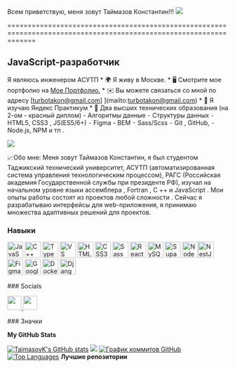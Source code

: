    Всем приветствую, меня зовут Таймазов Константин!!!
![](https://user-images.githubusercontent.com/18350557/176309783-0785949b-9127-417c-8b55-ab5a4333674e.gif) 

===================================================================================================================

JavaScript-разработчик 
---------------------- 
Я являюсь инженером АСУТП *
🌍 Я живу в Москве. * 
🖥️ Смотрите мое портфолио на [Мое Портфолио.](http://github.com/taimasovk)[](http://github.com/taimasovk) * 
✉️ Вы можете связаться со мной по адресу [turbotakon@gmail.com] ](mailto:turbotakon@gmail.com)[](mailto:turbotakon@gmail.com) * 
🧠 Я изучаю Яндекс Практикум * 
🤝 Два высших технических образования (на 2-ом - красный диплом) - Алгоритмы данные ⁃ Структуры данных ⁃ HTML5, CSS3 , JS(ES5/6+) ⁃ Figma - BEM ⁃ Sass/Scss ⁃ Git , GitHub, ⁃ Node.js, NPM и тп . 

<a href="https://www.github.com/TaimasovK" target="_blank" rel="noreferrer"><img src="https://img.shields.io/github/followers/TaimasovK?logo=github&style=for-the-badge&color=0891b2&labelColor=1c1917" /></a>

📈Обо мне:
   Меня зовут Таймазов Константин, я был студентом Таджикский технический университет, АСУТП (автоматизированная система управления технологическим процессом), РАГС (Российская академия Государственной службы при президенте РФ), изучал на начальном уровне языки ассемблера , Fortran , C ++ и JavaScript .  Мои опыты работы состоят из проектов любой сложности . Сейчас я разрабатываю интерфейсы для web-приложения, я принимаю множества адаптивных решений для проектов. 

### Навыки  

<p align="left"> <a href="https://developer.mozilla.org/en-US/docs/Web/JavaScript" target="_blank" rel="noreferrer"><img src="https://raw.githubusercontent.com/danielcranney/readme-generator/main/public/icons/skills/javascript-colored.svg" width="36" height="36" alt="JavaScript" /></a> <a href="https://docs.microsoft.com/en-us/cpp/?view=msvc-170" target="_blank" rel="noreferrer"><img src="https://raw.githubusercontent.com/danielcranney/readme-generator/main/public/icons/skills/cplusplus-colored.svg" width="36" высота="36" alt="C++" /></a> <a href="https://www.typescriptlang.org/" target="_blank" rel="noreferrer"><img src="https://raw.githubusercontent.com/danielcranney/readme-generator/main/public/icons/skills/typescript-colored.svg" width="36" height="36" alt="TypeScript" /></a> <a href="https://code.visualstudio.com/" target="_blank" rel="noreferrer"><img src="https://raw.githubusercontent.com/danielcranney/readme-generator/main/public/icons/skills/visualstudiocode.svg" width="36" height="36" alt="VS Code" /></a> <a href="https://developer.mozilla.org/en-US/docs/Glossary/HTML5" target="_blank" rel="noreferrer"><img src="https://raw.githubusercontent.com/danielcranney/readme-generator/main/public/icons/skills/html5-colored.svg" width="36" height="36" alt="HTML5" /></a> <a href="https://www.w3.org/TR/CSS/#css" target="_blank" rel="noreferrer"><img src="https://raw.githubusercontent.com/danielcranney/readme-generator/main/public/icons/skills/css3-colored.svg" width="36" height="36" alt="CSS3" /></a> <a href="https://sass-lang.com/" target="_blank" rel="noreferrer"><img src="https://raw.githubusercontent.com/danielcranney/readme-generator/main/public/icons/skills/sass-colored.svg" width="36" height="36" alt="Sass" /></a> <a href="https://reactjs.org/" target="_blank" rel="noreferrer"><img src="https://raw.githubusercontent.com/danielcranney/readme-generator/main/public/icons/skills/react-colored.svg" width="36" height="36" alt="React" /></a> <a href="https://www.mysql.com/" target="_blank" rel="noreferrer"><img src="https://raw.githubusercontent.com/danielcranney/readme-generator/main/public/icons/skills/mysql-colored.svg" width="36" height="36" alt="MySQL" /></a> <a href="https://supabase.io/" target="_blank" rel="noreferrer"><img src="https://raw.githubusercontent.com/danielcranney/readme-generator/main/public/icons/skills/supabase-colored.svg" width="36" height="36" alt="Supabase" /></a> <a href="https://nodejs.org/en/" target="_blank" rel="noreferrer"><img src="https://raw.githubusercontent.com/danielcranney/readme-generator/main/public/icons/skills/nodejs-colored.svg" width="36" height="36" alt="NodeJS" /></a><a href="https://docs.nestjs.com/" target="_blank" rel="noreferrer"><img src="https://raw.githubusercontent.com/danielcranney/readme-generator/main/public/icons/skills/nestjs-colored.svg" width="36" height="36" alt="NestJS" /></a> <a href="https://www.figma.com/" target="_blank" rel="noreferrer"><img src="https://raw.githubusercontent.com/danielcranney/readme-generator/main/public/icons/skills/figma-colored.svg" width="36" height="36" alt="Figma" /></a> <a href="https://cloud.google.com/" target="_blank" rel="noreferrer"><img src="https://raw.githubusercontent.com/danielcranney/readme-generator/main/public/icons/skills/googlecloud-colored.svg" width="36" height="36" alt="Google Cloud" /></a> <a href="https://www.docker.com/" target="_blank" rel="noreferrer"><img src="https://raw.githubusercontent.com/danielcranney/readme-generator/main/public/icons/skills/docker-colored.svg" width="36" height="36" alt="Docker" /></a> <a href="https://www.djangoproject.com/" target="_blank" rel="noreferrer"><img src="https://raw.githubusercontent.com/danielcranney/readme-generator/main/public/icons/skills/django-colored.svg" width="36" height="36" alt="Django" /></a>  </p> 
 ### Socials  <p align="left"> <a href="https://www.github.com/TaimasovK" target="_blank" rel="noreferrer"> <picture> <source media="(prefers-color-scheme: dark)" srcset="https://raw.githubusercontent.com/danielcranney/readme-generator/main/public/icons/socials/github-dark.svg" /> <source media="(prefers-color-scheme: light)" srcset="https://raw.githubusercontent.com/danielcranney/readme-generator/main/public/icons/socials/github.svg" /> <img src="https://raw.githubusercontent.com/danielcranney/readme-generator/main/public/icons/socials/github.svg" width="32" height="32" /> </picture> </a> <a href="https://www.youtube.com/@TaimasovK" target="_blank" rel="noreferrer"> <picture> <source media="(prefers-color-scheme: dark)" srcset="https://raw.githubusercontent.com/danielcranney/readme-generator/main/public/icons/socials/youtube-dark.svg" /> <source media="(prefers-color-scheme: light)" srcset="https://raw.githubusercontent.com/danielcranney/readme-generator/main/public/icons/socials/youtube.svg" /> <img src="https://raw.githubusercontent.com/danielcranney/readme-generator/main/public/icons/socials/youtube.svg" width="32" height="32" /> </picture> </a></p>
### Значки

<b>My GitHub Stats</b>

<a href="http://www.github.com/TaimasovK"><img src="https://github-readme-stats.vercel.app/api?username=TaimasovK&show_icons=true&hide=&count_private=true&title_color=0891b2&text_color=ffffff&icon_color=0891b2&bg_color=1c1917&hide_border=true&show_icons=true" alt="TaimasovK's GitHub stats" /></a>
<a href="http://www.github.com/TaimasovK"><img src="https://github-readme-streak-stats.herokuapp.com/?user=TaimasovK&stroke=ffffff&background=1c1917&ring=0891b2&fire=0891b2&currStreakNum=ffffff&currStreakLabel=0891b2&sideNums=ffffff&sideLabels=ffffff&dates=ffffff&hide_border=true" /></a>
<a href="http://www.github.com/TaimasovK"><img src="https://github-readme-activity-graph.cyclic.app/graph?username=TaimasovK&bg_color=1c1917&color=ffffff&line=0891b2&point=ffffff&area_color=1c1917&area=true&hide_border=true&custom_title=GitHub%20Commits%20Graph" alt="График коммитов GitHub" /></a>
<a href="https://github.com/TaimasovK" align="left"><img src="https://github-readme-stats.vercel.app/api/top-langs/?username=TaimasovK&langs_count=10&title_color=0891b2&text_color=ffffff&icon_color=0891b2&bg_color=1c1917&hide_border=true&locale=en&custom_title=Top%20%Languages" alt="Top Languages" /></a>
<b>Лучшие репозитории</b>

<div width="100%" align="center"> </div><br /><br /><br /><br /><br /><br /><br /><br />



